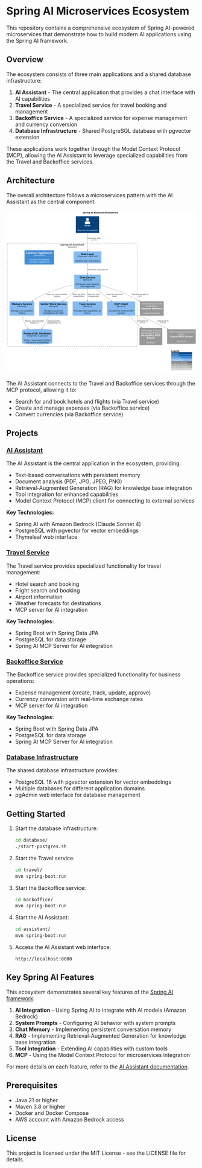 # Spring AI Microservices Ecosystem

This repository contains a comprehensive ecosystem of Spring AI-powered microservices that demonstrate how to build modern AI applications using the Spring AI framework.

## Overview

The ecosystem consists of three main applications and a shared database infrastructure:

1. **AI Assistant** - The central application that provides a chat interface with AI capabilities
2. **Travel Service** - A specialized service for travel booking and management
3. **Backoffice Service** - A specialized service for expense management and currency conversion
4. **Database Infrastructure** - Shared PostgreSQL database with pgvector extension

These applications work together through the Model Context Protocol (MCP), allowing the AI Assistant to leverage specialized capabilities from the Travel and Backoffice services.

## Architecture

The overall architecture follows a microservices pattern with the AI Assistant as the central component:

![Assistant Architecture](assistant/docs/architecture.png)

The AI Assistant connects to the Travel and Backoffice services through the MCP protocol, allowing it to:
- Search for and book hotels and flights (via Travel service)
- Create and manage expenses (via Backoffice service)
- Convert currencies (via Backoffice service)

## Projects

### [AI Assistant](assistant/README.md)

The AI Assistant is the central application in the ecosystem, providing:

- Text-based conversations with persistent memory
- Document analysis (PDF, JPG, JPEG, PNG)
- Retrieval-Augmented Generation (RAG) for knowledge base integration
- Tool integration for enhanced capabilities
- Model Context Protocol (MCP) client for connecting to external services

**Key Technologies:**
- Spring AI with Amazon Bedrock (Claude Sonnet 4)
- PostgreSQL with pgvector for vector embeddings
- Thymeleaf web interface

### [Travel Service](travel/README.md)

The Travel service provides specialized functionality for travel management:

- Hotel search and booking
- Flight search and booking
- Airport information
- Weather forecasts for destinations
- MCP server for AI integration

**Key Technologies:**
- Spring Boot with Spring Data JPA
- PostgreSQL for data storage
- Spring AI MCP Server for AI integration

### [Backoffice Service](backoffice/README.md)

The Backoffice service provides specialized functionality for business operations:

- Expense management (create, track, update, approve)
- Currency conversion with real-time exchange rates
- MCP server for AI integration

**Key Technologies:**
- Spring Boot with Spring Data JPA
- PostgreSQL for data storage
- Spring AI MCP Server for AI integration

### [Database Infrastructure](database/README.md)

The shared database infrastructure provides:

- PostgreSQL 16 with pgvector extension for vector embeddings
- Multiple databases for different application domains
- pgAdmin web interface for database management

## Getting Started

1. Start the database infrastructure:
   ```bash
   cd database/
   ./start-postgres.sh
   ```

2. Start the Travel service:
   ```bash
   cd travel/
   mvn spring-boot:run
   ```

3. Start the Backoffice service:
   ```bash
   cd backoffice/
   mvn spring-boot:run
   ```

4. Start the AI Assistant:
   ```bash
   cd assistant/
   mvn spring-boot:run
   ```

5. Access the AI Assistant web interface:
   ```
   http://localhost:8080
   ```

## Key Spring AI Features

This ecosystem demonstrates several key features of the [Spring AI framework](https://docs.spring.io/spring-ai/reference/index.html):

1. **AI Integration** - Using Spring AI to integrate with AI models (Amazon Bedrock)
2. **System Prompts** - Configuring AI behavior with system prompts
3. **Chat Memory** - Implementing persistent conversation memory
4. **RAG** - Implementing Retrieval-Augmented Generation for knowledge base integration
5. **Tool Integration** - Extending AI capabilities with custom tools
6. **MCP** - Using the Model Context Protocol for microservices integration

For more details on each feature, refer to the [AI Assistant documentation](assistant/README.md).

## Prerequisites

- Java 21 or higher
- Maven 3.8 or higher
- Docker and Docker Compose
- AWS account with Amazon Bedrock access

## License

This project is licensed under the MIT License - see the LICENSE file for details.
